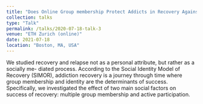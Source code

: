 ```yaml
---
title: "Does Online Group membership Protect Addicts in Recovery Against Relapse: Testing the Social Identity Model of Recovery in Online World"
collection: talks
type: "Talk"
permalink: /talks/2020-07-18-talk-3
venue: "ETH Zurich (online)"
date: 2021-07-18
location: "Boston, MA, USA"
---
```



We studied recovery and relapse not as a personal attribute, but rather as a socially me- diated process. According to the Social Identity Model of Recovery (SIMOR), addiction recovery is a journey through time where group membership and identity are the determinants of success. Specifically, we investigated the effect of two main social factors on success of recovery: multiple group membership and active participation.
